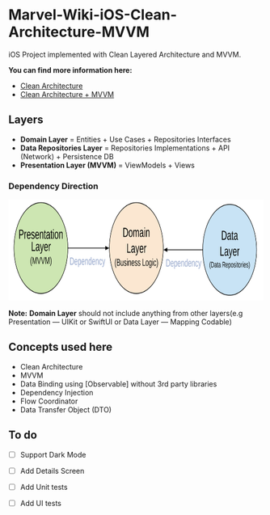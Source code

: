 #  Marvel-Wiki-iOS-Clean-Architecture-MVVM

iOS Project implemented with Clean Layered Architecture and MVVM.

**You can find more information here:**
 - <a href="https://blog.cleancoder.com/uncle-bob/2012/08/13/the-clean-architecture.html3">Clean Architecture</a> 
 - <a href="https://tech.olx.com/clean-architecture-and-mvvm-on-ios-c9d167d9f5b3">Clean Architecture + MVVM</a> 

## Layers
* **Domain Layer** = Entities + Use Cases + Repositories Interfaces
* **Data Repositories Layer** = Repositories Implementations + API (Network) + Persistence DB
* **Presentation Layer (MVVM)** = ViewModels + Views

### Dependency Direction
<img src="/assets/CleanArchitectureDependencies.png" width="800" height="200">


**Note:** **Domain Layer** should not include anything from other layers(e.g Presentation — UIKit or SwiftUI or Data Layer — Mapping Codable)

## Concepts used here
- Clean Architecture
- MVVM
- Data Binding using [Observable] without 3rd party libraries 
- Dependency Injection
- Flow Coordinator
- Data Transfer Object (DTO)


## To do
- [ ] Support Dark Mode
- [ ] Add Details Screen
- [ ] Add Unit tests
- [ ] Add UI tests

